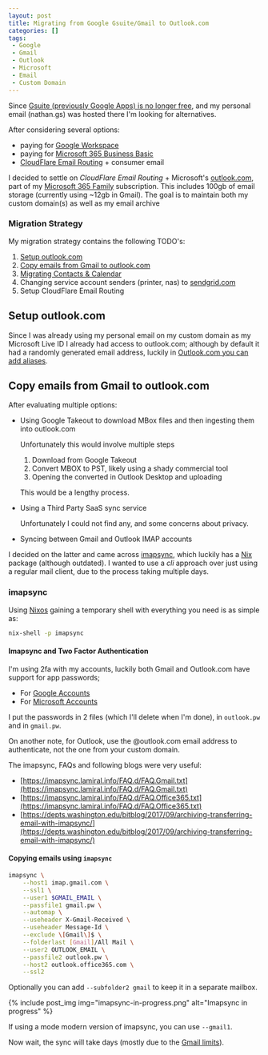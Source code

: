 ```yaml
---
layout: post
title: Migrating from Google Gsuite/Gmail to Outlook.com
categories: []
tags:
 - Google
 - Gmail
 - Outlook
 - Microsoft
 - Email
 - Custom Domain
---
```


Since [Gsuite (previously Google Apps) is no longer free](https://support.google.com/a/answer/2855120?product_name=UnuFlow&hl=en&visit_id=637858683232001326-3343759727&rd=1&src=supportwidget0&hl=en), and my personal email (nathan.gs) was hosted there I'm looking for alternatives.

After considering several options:

- paying for [Google Workspace](https://workspace.google.com/)
- paying for [Microsoft 365 Business Basic](https://www.microsoft.com/en-us/microsoft-365/business/microsoft-365-business-basic)
- [CloudFlare Email Routing](https://blog.cloudflare.com/email-routing-open-beta/) + consumer email

I decided to settle on _CloudFlare Email Routing_ + Microsoft's [outlook.com](https://outlook.com), part of my [Microsoft 365 Family](https://www.microsoft.com/en-us/microsoft-365/p/microsoft-365-family/cfq7ttc0k5dm/?activetab=pivot:overviewtab) subscription. This includes 100gb of email storage (currently using ~12gb in Gmail). The goal is to maintain both my custom domain(s) as well as my email archive

### Migration Strategy

My migration strategy contains the following TODO's:

1. [Setup outlook.com](#setup-outlook-com) 
2. [Copy emails from Gmail to outlook.com](#copy-emails-from-gmail-to-outlook-com)
3. [Migrating Contacts & Calendar](#migrating-contacts-calendar)
3. Changing service account senders (printer, nas) to [sendgrid.com](https://sendgrid.com/solutions/email-api/smtp-service/)
4. Setup CloudFlare Email Routing

## Setup outlook.com

Since I was already using my personal email on my custom domain as my Microsoft Live ID I already had access to outlook.com; although by default it had a randomly generated email address, luckily in [Outlook.com you can add aliases](https://support.microsoft.com/en-us/office/add-or-remove-an-email-alias-in-outlook-com-459b1989-356d-40fa-a689-8f285b13f1f2).

## Copy emails from Gmail to outlook.com

After evaluating multiple options: 

- Using Google Takeout to download MBox files and then ingesting them into outlook.com 

    Unfortunately this would involve multiple steps
        
    1. Download from Google Takeout
    2. Convert MBOX to PST, likely using a shady commercial tool
    3. Opening the converted in Outlook Desktop and uploading

    This would be a lengthy process.

- Using a Third Party SaaS sync service

    Unfortunately I could not find any, and some concerns about privacy.
- Syncing between Gmail and Outlook IMAP accounts

I decided on the latter and came across [imapsync](https://imapsync.lamiral.info/), which luckily has a [Nix](https://search.nixos.org/packages?channel=21.11&show=imapsync&from=0&size=50&sort=relevance&type=packages&query=imapsync) package (although outdated). I wanted to use a _cli_ approach over just using a regular mail client, due to the process taking multiple days.

### imapsync

Using [Nixos](https://nixos.org) gaining a temporary shell with everything you need is as simple as:

```bash
nix-shell -p imapsync
```

#### Imapsync and Two Factor Authentication

I'm using 2fa with my accounts, luckily both Gmail and Outlook.com have support for app passwords;

- For [Google Accounts](https://support.google.com/accounts/answer/185833?authuser=1)
- For [Microsoft Accounts](https://support.microsoft.com/en-us/account-billing/using-app-passwords-with-apps-that-don-t-support-two-step-verification-5896ed9b-4263-e681-128a-a6f2979a7944)

I put the passwords in 2 files (which I'll delete when I'm done), in `outlook.pw` and in `gmail.pw`.

On another note, for Outlook, use the @outlook.com email address to authenticate, not the one from your custom domain.

The imapsync, FAQs and following blogs were very useful: 

- [https://imapsync.lamiral.info/FAQ.d/FAQ.Gmail.txt](https://imapsync.lamiral.info/FAQ.d/FAQ.Gmail.txt)
- [https://imapsync.lamiral.info/FAQ.d/FAQ.Office365.txt](https://imapsync.lamiral.info/FAQ.d/FAQ.Office365.txt)
- [https://depts.washington.edu/bitblog/2017/09/archiving-transferring-email-with-imapsync/](https://depts.washington.edu/bitblog/2017/09/archiving-transferring-email-with-imapsync/)

#### Copying emails using `imapsync`

```bash
imapsync \
    --host1 imap.gmail.com \
    --ssl1 \
    --user1 $GMAIL_EMAIL \
    --passfile1 gmail.pw \
    --automap \
    --useheader X-Gmail-Received \
    --useheader Message-Id \
    --exclude \[Gmail\]$ \
    --folderlast [Gmail]/All Mail \
    --user2 OUTLOOK_EMAIL \
    --passfile2 outlook.pw \
    --host2 outlook.office365.com \
    --ssl2
```

Optionally you can add `--subfolder2 gmail` to keep it in a separate mailbox. 

{% include post_img img="imapsync-in-progress.png" alt="Imapsync in progress" %}

If using a mode modern version of imapsync, you can use `--gmail1`. 

Now wait, the sync will take days (mostly due to the [Gmail limits](https://support.google.com/a/answer/1071518?product_name=UnuFlow&hl=en&visit_id=637858154342472551-3444109678&rd=1&src=supportwidget0&hl=en)). 

